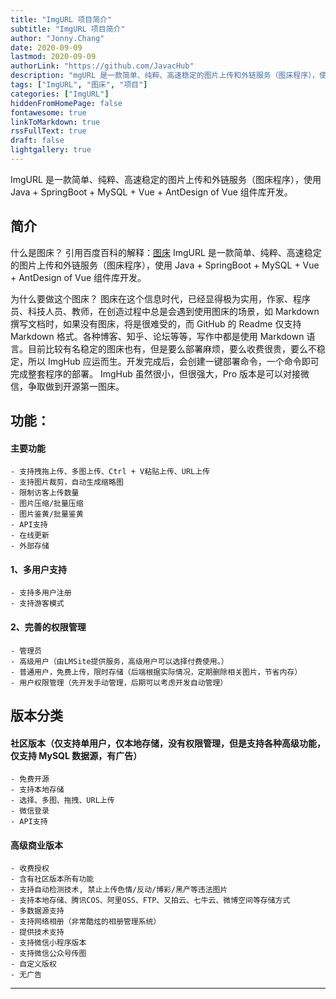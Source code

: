 ```yaml
---
title: "ImgURL 项目简介"
subtitle: "ImgURL 项目简介"
author: "Jonny.Chang"
date: 2020-09-09
lastmod: 2020-09-09
authorLink: "https://github.com/JavacHub"
description: "mgURL 是一款简单、纯粹、高速稳定的图片上传和外链服务（图床程序），使用 Java + SpringBoot + MySQL + Vue + AntDesign of Vue 组件库开发。"
tags: ["ImgURL", "图床", "项目"]
categories: ["ImgURL"]
hiddenFromHomePage: false
fontawesome: true
linkToMarkdown: true
rssFullText: true
draft: false
lightgallery: true
---
```


ImgURL 是一款简单、纯粹、高速稳定的图片上传和外链服务（图床程序），使用 Java + SpringBoot + MySQL + Vue + AntDesign of Vue 组件库开发。

<!-- more -->

## 简介

什么是图床？
引用百度百科的解释：[图床](https://baike.baidu.com/item/%E5%9B%BE%E5%BA%8A)
ImgURL 是一款简单、纯粹、高速稳定的图片上传和外链服务（图床程序），使用 Java + SpringBoot + MySQL + Vue + AntDesign of Vue 组件库开发。

为什么要做这个图床？
图床在这个信息时代，已经显得极为实用，作家、程序员、科技人员、教师，在创造过程中总是会遇到使用图床的场景，如 Markdown 撰写文档时，如果没有图床，将是很难受的，而 GitHub 的 Readme 仅支持 Markdown 格式。各种博客、知乎、论坛等等，写作中都是使用 Markdown 语言。目前比较有名稳定的图床也有，但是要么部署麻烦，要么收费很贵，要么不稳定，所以 ImgHub 应运而生。开发完成后，会创建一键部署命令，一个命令即可完成整套程序的部署。
ImgHub 虽然很小，但很强大，Pro 版本是可以对接微信，争取做到开源第一图床。

## 功能：

#### 主要功能

    - 支持拽拖上传、多图上传、Ctrl + V粘贴上传、URL上传
    - 支持图片裁剪，自动生成缩略图
    - 限制访客上传数量
    - 图片压缩/批量压缩
    - 图片鉴黄/批量鉴黄
    - API支持
    - 在线更新
    - 外部存储

#### 1、多用户支持

    - 支持多用户注册
    - 支持游客模式

#### 2、完善的权限管理

    - 管理员
    - 高级用户（由LMSite提供服务，高级用户可以选择付费使用。）
    - 普通用户，免费上传，限时存储（后端根据实际情况，定期删除相关图片，节省内存）
    - 用户权限管理（先开发手动管理，后期可以考虑开发自动管理）

## 版本分类

#### 社区版本（仅支持单用户，仅本地存储，没有权限管理，但是支持各种高级功能，仅支持 MySQL 数据源，有广告）

    - 免费开源
    - 支持本地存储
    - 选择、多图、拖拽、URL上传
    - 微信登录
    - API支持

#### 高级商业版本

    - 收费授权
    - 含有社区版本所有功能
    - 支持自动检测技术, 禁止上传色情/反动/博彩/黑产等违法图片
    - 支持本地存储、腾讯COS、阿里OSS、FTP、又拍云、七牛云、微博空间等存储方式
    - 多数据源支持
    - 支持网络相册（非常酷炫的相册管理系统）
    - 提供技术支持
    - 支持微信小程序版本
    - 支持微信公众号传图
    - 自定义版权
    - 无广告

---
